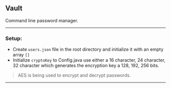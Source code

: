 ## Vault

Command line password manager. 

---
 ### Setup: 
  - Create `users.json` file in the root directory and initialize it with an empty array `[]`
  - Initialize `cryptoKey` to Config.java use either a 16 character, 24 character, 32 character which generates the encryption key a 128, 192, 256 bits.
  > AES is being used to encrypt and decrypt passwords.
---